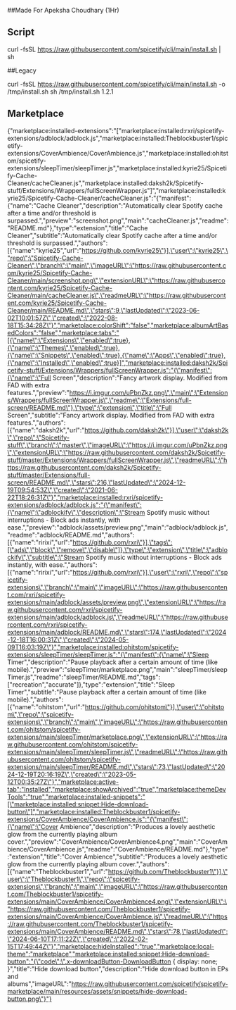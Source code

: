 ##Made For Apeksha Choudhary (1Hr)

## Script

curl -fsSL https://raw.githubusercontent.com/spicetify/cli/main/install.sh | sh

##Legacy

curl -fsSL https://raw.githubusercontent.com/spicetify/cli/main/install.sh -o /tmp/install.sh
sh /tmp/install.sh 1.2.1

## Marketplace

{"marketplace:installed-extensions":"[\"marketplace:installed:rxri/spicetify-extensions/adblock/adblock.js\",\"marketplace:installed:Theblockbuster1/spicetify-extensions/CoverAmbience/CoverAmbience.js\",\"marketplace:installed:ohitstom/spicetify-extensions/sleepTimer/sleepTimer.js\",\"marketplace:installed:kyrie25/Spicetify-Cache-Cleaner/cacheCleaner.js\",\"marketplace:installed:daksh2k/Spicetify-stuff/Extensions/Wrappers/fullScreenWrapper.js\"]","marketplace:installed:kyrie25/Spicetify-Cache-Cleaner/cacheCleaner.js":"{\"manifest\":{\"name\":\"Cache Cleaner\",\"description\":\"Automatically clear Spotify cache after a time and/or threshold is surpassed.\",\"preview\":\"screenshot.png\",\"main\":\"cacheCleaner.js\",\"readme\":\"README.md\"},\"type\":\"extension\",\"title\":\"Cache Cleaner\",\"subtitle\":\"Automatically clear Spotify cache after a time and/or threshold is surpassed.\",\"authors\":[{\"name\":\"kyrie25\",\"url\":\"https://github.com/kyrie25\"}],\"user\":\"kyrie25\",\"repo\":\"Spicetify-Cache-Cleaner\",\"branch\":\"main\",\"imageURL\":\"https://raw.githubusercontent.com/kyrie25/Spicetify-Cache-Cleaner/main/screenshot.png\",\"extensionURL\":\"https://raw.githubusercontent.com/kyrie25/Spicetify-Cache-Cleaner/main/cacheCleaner.js\",\"readmeURL\":\"https://raw.githubusercontent.com/kyrie25/Spicetify-Cache-Cleaner/main/README.md\",\"stars\":9,\"lastUpdated\":\"2023-06-02T10:01:57Z\",\"created\":\"2022-08-18T15:34:28Z\"}","marketplace:colorShift":"false","marketplace:albumArtBasedColors":"false","marketplace:tabs":"[{\"name\":\"Extensions\",\"enabled\":true},{\"name\":\"Themes\",\"enabled\":true},{\"name\":\"Snippets\",\"enabled\":true},{\"name\":\"Apps\",\"enabled\":true},{\"name\":\"Installed\",\"enabled\":true}]","marketplace:installed:daksh2k/Spicetify-stuff/Extensions/Wrappers/fullScreenWrapper.js":"{\"manifest\":{\"name\":\"Full Screen\",\"description\":\"Fancy artwork display. Modified from FAD with extra features.\",\"preview\":\"https://i.imgur.com/uPbnZkz.png\",\"main\":\"Extensions/Wrappers/fullScreenWrapper.js\",\"readme\":\"Extensions/full-screen/README.md\"},\"type\":\"extension\",\"title\":\"Full Screen\",\"subtitle\":\"Fancy artwork display. Modified from FAD with extra features.\",\"authors\":[{\"name\":\"daksh2k\",\"url\":\"https://github.com/daksh2k\"}],\"user\":\"daksh2k\",\"repo\":\"Spicetify-stuff\",\"branch\":\"master\",\"imageURL\":\"https://i.imgur.com/uPbnZkz.png\",\"extensionURL\":\"https://raw.githubusercontent.com/daksh2k/Spicetify-stuff/master/Extensions/Wrappers/fullScreenWrapper.js\",\"readmeURL\":\"https://raw.githubusercontent.com/daksh2k/Spicetify-stuff/master/Extensions/full-screen/README.md\",\"stars\":216,\"lastUpdated\":\"2024-12-19T09:54:53Z\",\"created\":\"2021-06-22T18:26:31Z\"}","marketplace:installed:rxri/spicetify-extensions/adblock/adblock.js":"{\"manifest\":{\"name\":\"adblockify\",\"description\":\"Stream Spotify music without interruptions - Block ads instantly, with ease.\",\"preview\":\"adblock/assets/preview.png\",\"main\":\"adblock/adblock.js\",\"readme\":\"adblock/README.md\",\"authors\":[{\"name\":\"ririxi\",\"url\":\"https://github.com/rxri\"}],\"tags\":[\"ads\",\"block\",\"remove\",\"disable\"]},\"type\":\"extension\",\"title\":\"adblockify\",\"subtitle\":\"Stream Spotify music without interruptions - Block ads instantly, with ease.\",\"authors\":[{\"name\":\"ririxi\",\"url\":\"https://github.com/rxri\"}],\"user\":\"rxri\",\"repo\":\"spicetify-extensions\",\"branch\":\"main\",\"imageURL\":\"https://raw.githubusercontent.com/rxri/spicetify-extensions/main/adblock/assets/preview.png\",\"extensionURL\":\"https://raw.githubusercontent.com/rxri/spicetify-extensions/main/adblock/adblock.js\",\"readmeURL\":\"https://raw.githubusercontent.com/rxri/spicetify-extensions/main/adblock/README.md\",\"stars\":174,\"lastUpdated\":\"2024-12-18T16:00:31Z\",\"created\":\"2024-05-09T16:03:19Z\"}","marketplace:installed:ohitstom/spicetify-extensions/sleepTimer/sleepTimer.js":"{\"manifest\":{\"name\":\"Sleep Timer\",\"description\":\"Pause playback after a certain amount of time (like mobile).\",\"preview\":\"sleepTimer/marketplace.png\",\"main\":\"sleepTimer/sleepTimer.js\",\"readme\":\"sleepTimer/README.md\",\"tags\":[\"recreation\",\"accurate\"]},\"type\":\"extension\",\"title\":\"Sleep Timer\",\"subtitle\":\"Pause playback after a certain amount of time (like mobile).\",\"authors\":[{\"name\":\"ohitstom\",\"url\":\"https://github.com/ohitstom\"}],\"user\":\"ohitstom\",\"repo\":\"spicetify-extensions\",\"branch\":\"main\",\"imageURL\":\"https://raw.githubusercontent.com/ohitstom/spicetify-extensions/main/sleepTimer/marketplace.png\",\"extensionURL\":\"https://raw.githubusercontent.com/ohitstom/spicetify-extensions/main/sleepTimer/sleepTimer.js\",\"readmeURL\":\"https://raw.githubusercontent.com/ohitstom/spicetify-extensions/main/sleepTimer/README.md\",\"stars\":73,\"lastUpdated\":\"2024-12-19T20:16:19Z\",\"created\":\"2023-05-12T00:35:27Z\"}","marketplace:active-tab":"Installed","marketplace:showArchived":"true","marketplace:themeDevTools":"true","marketplace:installed-snippets":"[\"marketplace:installed:snippet:Hide-download-button\"]","marketplace:installed:Theblockbuster1/spicetify-extensions/CoverAmbience/CoverAmbience.js":"{\"manifest\":{\"name\":\"Cover Ambience\",\"description\":\"Produces a lovely aesthetic glow from the currently playing album cover.\",\"preview\":\"CoverAmbience/CoverAmbience4.png\",\"main\":\"CoverAmbience/CoverAmbience.js\",\"readme\":\"CoverAmbience/README.md\"},\"type\":\"extension\",\"title\":\"Cover Ambience\",\"subtitle\":\"Produces a lovely aesthetic glow from the currently playing album cover.\",\"authors\":[{\"name\":\"Theblockbuster1\",\"url\":\"https://github.com/Theblockbuster1\"}],\"user\":\"Theblockbuster1\",\"repo\":\"spicetify-extensions\",\"branch\":\"main\",\"imageURL\":\"https://raw.githubusercontent.com/Theblockbuster1/spicetify-extensions/main/CoverAmbience/CoverAmbience4.png\",\"extensionURL\":\"https://raw.githubusercontent.com/Theblockbuster1/spicetify-extensions/main/CoverAmbience/CoverAmbience.js\",\"readmeURL\":\"https://raw.githubusercontent.com/Theblockbuster1/spicetify-extensions/main/CoverAmbience/README.md\",\"stars\":78,\"lastUpdated\":\"2024-06-10T17:11:22Z\",\"created\":\"2022-02-15T17:49:44Z\"}","marketplace:hideInstalled":"true","marketplace:local-theme":"marketplace","marketplace:installed:snippet:Hide-download-button":"{\"code\":\".x-downloadButton-DownloadButton { display: none; }\",\"title\":\"Hide download button\",\"description\":\"Hide download button in EPs and albums\",\"imageURL\":\"https://raw.githubusercontent.com/spicetify/spicetify-marketplace/main/resources/assets/snippets/hide-download-button.png\"}"}
